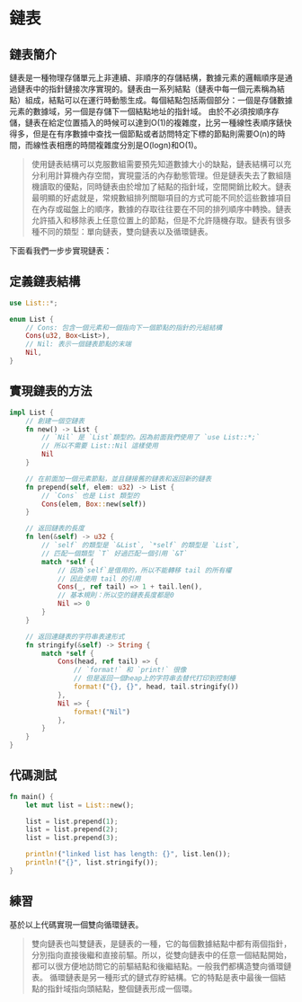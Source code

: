 # 鏈表

## 鏈表簡介
鏈表是一種物理存儲單元上非連續、非順序的存儲結構，數據元素的邏輯順序是通過鏈表中的指針鏈接次序實現的。鏈表由一系列結點（鏈表中每一個元素稱為結點）組成，結點可以在運行時動態生成。每個結點包括兩個部分：一個是存儲數據元素的數據域，另一個是存儲下一個結點地址的指針域。 由於不必須按順序存儲，鏈表在給定位置插入的時候可以達到O(1)的複雜度，比另一種線性表順序錶快得多，但是在有序數據中查找一個節點或者訪問特定下標的節點則需要O(n)的時間，而線性表相應的時間複雜度分別是O(logn)和O(1)。

>使用鏈表結構可以克服數組需要預先知道數據大小的缺點，鏈表結構可以充分利用計算機內存空間，實現靈活的內存動態管理。但是鏈表失去了數組隨機讀取的優點，同時鏈表由於增加了結點的指針域，空間開銷比較大。鏈表最明顯的好處就是，常規數組排列關聯項目的方式可能不同於這些數據項目在內存或磁盤上的順序，數據的存取往往要在不同的排列順序中轉換。鏈表允許插入和移除表上任意位置上的節點，但是不允許隨機存取。鏈表有很多種不同的類型：單向鏈表，雙向鏈表以及循環鏈表。

下面看我們一步步實現鏈表：

## 定義鏈表結構

```rust
use List::*;

enum List {
    // Cons: 包含一個元素和一個指向下一個節點的指針的元組結構
    Cons(u32, Box<List>),
    // Nil: 表示一個鏈表節點的末端
    Nil,
}
```

## 實現鏈表的方法

```rust
impl List {
    // 創建一個空鏈表
    fn new() -> List {
        // `Nil` 是 `List`類型的。因為前面我們使用了 `use List::*;`
        // 所以不需要 List::Nil 這樣使用
        Nil
    }

    // 在前面加一個元素節點，並且鏈接舊的鏈表和返回新的鏈表
    fn prepend(self, elem: u32) -> List {
        // `Cons` 也是 List 類型的
        Cons(elem, Box::new(self))
    }

    // 返回鏈表的長度
    fn len(&self) -> u32 {
        // `self` 的類型是 `&List`, `*self` 的類型是 `List`,
        // 匹配一個類型 `T` 好過匹配一個引用 `&T`
        match *self {
            // 因為`self`是借用的，所以不能轉移 tail 的所有權
            // 因此使用 tail 的引用
            Cons(_, ref tail) => 1 + tail.len(),
            // 基本規則：所以空的鏈表長度都是0
            Nil => 0
        }
    }

    // 返回連鏈表的字符串表達形式
    fn stringify(&self) -> String {
        match *self {
            Cons(head, ref tail) => {
                // `format!` 和 `print!` 很像
                // 但是返回一個heap上的字符串去替代打印到控制檯
                format!("{}, {}", head, tail.stringify())
            },
            Nil => {
                format!("Nil")
            },
        }
    }
}
```

## 代碼測試

```rust
fn main() {
    let mut list = List::new();

    list = list.prepend(1);
    list = list.prepend(2);
    list = list.prepend(3);

    println!("linked list has length: {}", list.len());
    println!("{}", list.stringify());
}
```

## 練習

基於以上代碼實現一個雙向循環鏈表。

>雙向鏈表也叫雙鏈表，是鏈表的一種，它的每個數據結點中都有兩個指針，分別指向直接後繼和直接前驅。所以，從雙向鏈表中的任意一個結點開始，都可以很方便地訪問它的前驅結點和後繼結點。一般我們都構造雙向循環鏈表。
>循環鏈表是另一種形式的鏈式存貯結構。它的特點是表中最後一個結點的指針域指向頭結點，整個鏈表形成一個環。
